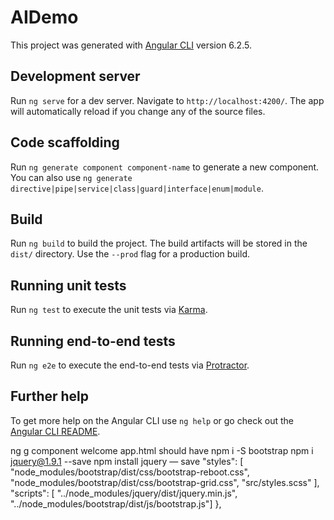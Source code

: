 # AIDemo

This project was generated with [Angular CLI](https://github.com/angular/angular-cli) version 6.2.5.

## Development server

Run `ng serve` for a dev server. Navigate to `http://localhost:4200/`. The app will automatically reload if you change any of the source files.

## Code scaffolding

Run `ng generate component component-name` to generate a new component. You can also use `ng generate directive|pipe|service|class|guard|interface|enum|module`.

## Build

Run `ng build` to build the project. The build artifacts will be stored in the `dist/` directory. Use the `--prod` flag for a production build.

## Running unit tests

Run `ng test` to execute the unit tests via [Karma](https://karma-runner.github.io).

## Running end-to-end tests

Run `ng e2e` to execute the end-to-end tests via [Protractor](http://www.protractortest.org/).

## Further help

To get more help on the Angular CLI use `ng help` or go check out the [Angular CLI README](https://github.com/angular/angular-cli/blob/master/README.md).

ng g component welcome
app.html should have <app-welcome>
npm i -S bootstrap
npm i jquery@1.9.1 --save
npm install jquery — save
"styles": [
              "node_modules/bootstrap/dist/css/bootstrap-reboot.css",
              "node_modules/bootstrap/dist/css/bootstrap-grid.css",
              "src/styles.scss"
            ],
            "scripts": [ "../node_modules/jquery/dist/jquery.min.js",
              "../node_modules/bootstrap/dist/js/bootstrap.js"]
          },
          